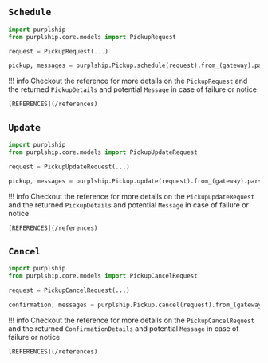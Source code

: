 ## `Schedule`

```python
import purplship
from purplship.core.models import PickupRequest

request = PickupRequest(...)

pickup, messages = purplship.Pickup.schedule(request).from_(gateway).parse()
```


!!! info
    Checkout the reference for more details on the `PickupRequest` and 
    the returned `PickupDetails` and potential `Message` in case of 
    failure or notice 
    
    [REFERENCES](/references)

## `Update`

```python
import purplship
from purplship.core.models import PickupUpdateRequest

request = PickupUpdateRequest(...)

pickup, messages = purplship.Pickup.update(request).from_(gateway).parse()
```


!!! info
    Checkout the reference for more details on the `PickupUpdateRequest` and 
    the returned `PickupDetails` and potential `Message` in case of 
    failure or notice 
    
    [REFERENCES](/references)

## `Cancel`

```python
import purplship
from purplship.core.models import PickupCancelRequest

request = PickupCancelRequest(...)

confirmation, messages = purplship.Pickup.cancel(request).from_(gateway).parse()
```


!!! info
    Checkout the reference for more details on the `PickupCancelRequest` and 
    the returned `ConfirmationDetails` and potential `Message` in case of 
    failure or notice 
    
    [REFERENCES](/references)
